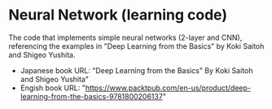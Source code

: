 # Neural Network (learning code)

The code that implements simple neural networks (2-layer and CNN), referencing the examples in "Deep Learning from the Basics" by Koki Saitoh and Shigeo Yushita.

- Japanese book URL: "Deep Learning from the Basics" By Koki Saitoh and Shigeo Yushita"
- Engish book URL: "https://www.packtpub.com/en-us/product/deep-learning-from-the-basics-9781800206137"
